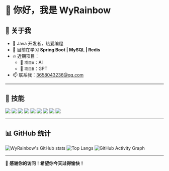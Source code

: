 # 👋 你好，我是 WyRainbow

## 🚀 关于我
- 🎯 Java 开发者，热爱编程
- 🌱 目前在学习 **Spring Boot | MySQL | Redis**
- 🔥 近期项目：
  - 🚀 `项目A`：AI
  - 🔧 `项目B`：GPT
- 📫 联系我：[3658043236@qq.com](mailto:3658043236@qq.com)

---


## 🚀 技能
<p align="left">
  <img src="https://img.shields.io/badge/Go-00ADD8?style=for-the-badge&logo=go&logoColor=white"/>
  <img src="https://img.shields.io/badge/Python-3776AB?style=for-the-badge&logo=python&logoColor=white"/>
  <img src="https://img.shields.io/badge/Java-007396?style=for-the-badge&logo=java&logoColor=white"/>
  <img src="https://img.shields.io/badge/MySQL-4479A1?style=for-the-badge&logo=mysql&logoColor=white"/>
  <img src="https://img.shields.io/badge/Redis-DC382D?style=for-the-badge&logo=redis&logoColor=white"/>
  <img src="https://img.shields.io/badge/RabbitMQ-FF6600?style=for-the-badge&logo=rabbitmq&logoColor=white"/>
  <img src="https://img.shields.io/badge/GitHub-181717?style=for-the-badge&logo=github&logoColor=white"/>
  <img src="https://img.shields.io/badge/Linux-FCC624?style=for-the-badge&logo=linux&logoColor=black"/>
  <img src="https://img.shields.io/badge/Docker-2496ED?style=for-the-badge&logo=docker&logoColor=white"/>
</p>


---

## 📊 GitHub 统计
![WyRainbow's GitHub stats](https://github-readme-stats.vercel.app/api?username=WyRainbow&show_icons=true&theme=dark)
![Top Langs](https://github-readme-stats.vercel.app/api/top-langs/?username=WyRainbow&layout=compact&theme=dark)
![GitHub Activity Graph](https://github-readme-activity-graph.cyclic.app/graph?username=WyRainbow&theme=dracula)


---

🎉 **感谢你的访问！希望你今天过得愉快！**

